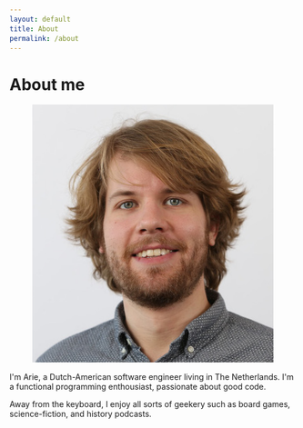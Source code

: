```yaml
---
layout: default
title: About
permalink: /about
---
```


# About me

<figure class="my-picture"><img src="/static/images/me.jpeg" alt="Arie Bovenberg smiling" title="Arie Bovenberg">
</figure>

I'm Arie, a Dutch-American software engineer living in The Netherlands.
I'm a functional programming enthousiast, passionate about good code.

Away from the keyboard, I enjoy all sorts of geekery such as board games,
science-fiction, and history podcasts.
